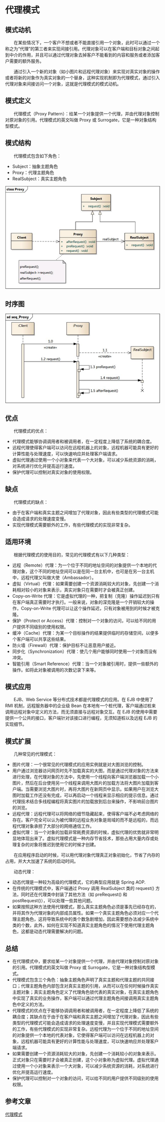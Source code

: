 # 代理模式

## 模式动机
　　在某些情况下，一个客户不想或者不能直接引用一个对象，此时可以通过一个称之为“代理”的第三者来实现间接引用。代理对象可以在客户端和目标对象之间起到中介的作用，并且可以通过代理对象去掉客户不能看到的内容和服务或者添加客户需要的额外服务。

　　通过引入一个新的对象（如小图片和远程代理对象）来实现对真实对象的操作或者将新的对象作为真实对象的一个替身，这种实现机制即为代理模式，通过引入代理对象来间接访问一个对象，这就是代理模式的模式动机。

## 模式定义
　　代理模式（Proxy Pattern）：给某一个对象提供一个代理，并由代理对象控制对原对象的引用。代理模式的英文叫做 Proxy 或 Surrogate，它是一种对象结构型模式。

## 模式结构
　　代理模式包含如下角色：
* Subject：抽象主题角色
* Proxy：代理主题角色
* RealSubject：真实主题角色

![](./Proxy.jpg)

## 时序图
![](./seq_Proxy.jpg)

## 优点
　　代理模式的优点：
* 代理模式能够协调调用者和被调用者，在一定程度上降低了系统的耦合度。
* 远程代理使得客户端可以访问在远程机器上的对象，远程机器可能具有更好的计算性能与处理速度，可以快速响应并处理客户端请求。
* 虚拟代理通过使用一个小对象来代表一个大对象，可以减少系统资源的消耗，对系统进行优化并提高运行速度。
* 保护代理可以控制对真实对象的使用权限。

## 缺点
　　代理模式的缺点：
* 由于在客户端和真实主题之间增加了代理对象，因此有些类型的代理模式可能会造成请求的处理速度变慢。
* 实现代理模式需要额外的工作，有些代理模式的实现非常复杂。

## 适用环境
　　根据代理模式的使用目的，常见的代理模式有以下几种类型：
* 远程（Remote）代理：为一个位于不同的地址空间的对象提供一个本地的代理对象，这个不同的地址空间可以是在同一台主机中，也可是在另一台主机中，远程代理又叫做大使（Ambassador）。
* 虚拟（Virtual）代理：如果需要创建一个资源消耗较大的对象，先创建一个消耗相对较小的对象来表示，真实对象只在需要时才会被真正创建。
* Copy-on-Write 代理：它是虚拟代理的一种，把复制（克隆）操作延迟到只有在客户端真正需要时才执行。一般来说，对象的深克隆是一个开销较大的操作，Copy-on-Write 代理可以让这个操作延迟，只有对象被用到的时候才被克隆。
* 保护（Protect or Access）代理：控制对一个对象的访问，可以给不同的用户提供不同级别的使用权限。
* 缓冲（Cache）代理：为某一个目标操作的结果提供临时的存储空间，以便多个客户端可以共享这些结果。
* 防火墙（Firewall）代理：保护目标不让恶意用户接近。
* 同步化（Synchronization）代理：使几个用户能够同时使用一个对象而没有冲突。
* 智能引用（Smart Reference）代理：当一个对象被引用时，提供一些额外的操作。如将此对象被调用的次数记录下来等。

## 模式应用
　　EJB、Web Service 等分布式技术都是代理模式的应用。在 EJB 中使用了 RMI 机制，远程服务器中的企业级 Bean 在本地有一个桩代理，客户端通过桩来调用远程对象中定义的方法，而无须直接与远程对象交互。在 EJB 的使用中需要提供一个公共的接口，客户端针对该接口进行编程，无须知道桩以及远程 EJB 的实现细节。

## 模式扩展
　　几种常见的代理模式：
* 图片代理：一个很常见的代理模式的应用实例就是对大图浏览的控制。
* 用户通过浏览器访问网页时先不加载真实的大图，而是通过代理对象的方法来进行处理，在代理对象的方法中，先使用一个线程向客户端浏览器加载一个小图片，然后在后台使用另一个线程来调用大图片的加载方法将大图片加载到客户端。当需要浏览大图片时，再将大图片在新网页中显示。如果用户在浏览大图时加载工作还没有完成，可以再启动一个线程来显示相应的提示信息。通过代理技术结合多线程编程将真实图片的加载放到后台来操作，不影响前台图片的浏览。
* 远程代理：远程代理可以将网络的细节隐藏起来，使得客户端不必考虑网络的存在。客户完全可以认为被代理的远程业务对象是局域的而不是远程的，而远程代理对象承担了大部分的网络通信工作。
* 虚拟代理：当一个对象的加载非常耗费资源的时候，虚拟代理的优势就非常明显地体现出来了。虚拟代理模式是一种内存节省技术，那些占用大量内存或处理复杂的对象将推迟到使用它的时候才创建。

　　在应用程序启动的时候，可以用代理对象代理真正对象初始化，节省了内存的占用，并大大加速了系统的启动时间。

　　动态代理：
* 动态代理是一种较为高级的代理模式，它的典型应用就是 Spring AOP.
* 在传统的代理模式中，客户端通过 Proxy 调用 RealSubject 类的 request() 方法，同时还在代理类中封装了其他方法（如 preRequest() 和 postRequest()），可以处理一些其他问题。
* 如果按照这种方法使用代理模式，那么真实主题角色必须是事先已经存在的，并将其作为代理对象的内部成员属性。如果一个真实主题角色必须对应一个代理主题角色，这将导致系统中的类个数急剧增加，因此需要想办法减少系统中类的个数，此外，如何在实现不知道真实主题角色的情况下使用代理主题角色，这都是动态代理需要解决的问题。

## 总结
* 在代理模式中，要求给某一个对象提供一个代理，并由代理对象控制对原对象的引用。代理模式的英文叫做 Proxy 或 Surrogate，它是一种对象结构型模式。
* 代理模式包含三个角色：抽象主题角色声明了真实主题和代理主题的共同接口；代理主题角色内部包含对真实主题的引用，从而可以在任何时候操作真实主题对象；真实主题角色定义了代理角色锁代表的真实对象，在真实主题角色中实现了真实的业务操作，客户端可以通过代理主题角色间接调用真实主题角色中定义的方法。
* 代理模式的优点在于能够协调调用者和被调用者，在一定程度上降低了系统的耦合度；其缺点在于由于在客户端和真实主题之间增加了代理对象，因此有些类型的代理模式可能会造成请求的处理速度变慢，并且实现代理模式需要额外的工作，有些代理模式的实现非常复杂。远程代理为一个位于不同的地址空间的对象提供一个本地的代表对象，它使得客户端可以访问在远程机器上的对象，远程机器可能具有更好的计算性能与处理速度，可以快速响应并处理客户端请求。
* 如果需要创建一个资源消耗较大的对象，先创建一个消耗较小的对象来表示。正式对象只在需要时才会被真正创建，这个小对象称为虚拟代理。虚拟代理通过使用一个小对象来表示一个大对象，可以减少系统资源的消耗，对系统进行优化并提高运行速度。
* 保护代理可以控制对一个对象的访问，可以给不同的用户提供不同级别的使用权限。

## 参考文章
[代理模式](https://design-patterns.readthedocs.io/zh_CN/latest/structural_patterns/proxy.html)

